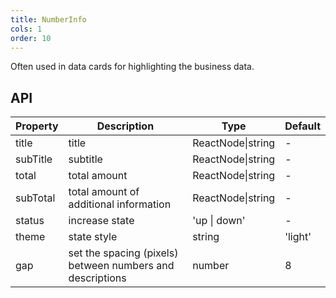 ```yaml
---
title: NumberInfo
cols: 1
order: 10
---
```


Often used in data cards for highlighting the business data.

## API

| Property | Description | Type | Default |
| --- | --- | --- | --- |
| title | title | ReactNode\|string | - |
| subTitle | subtitle | ReactNode\|string | - |
| total | total amount | ReactNode\|string | - |
| subTotal | total amount of additional information | ReactNode\|string | - |
| status | increase state | 'up \| down' | - |
| theme | state style | string | 'light' |
| gap | set the spacing (pixels) between numbers and descriptions | number | 8 |
